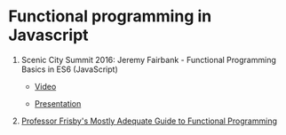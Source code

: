 # Functional programming in Javascript

1) Scenic City Summit 2016: Jeremy Fairbank - Functional Programming Basics in ES6 (JavaScript)
    
    - [Video](https://www.youtube.com/watch?v=HvMemAgOw6I)

    - [Presentation](https://speakerdeck.com/jfairbank/scenic-city-summit-functional-programming-basics-in-es6)

2) [Professor Frisby's Mostly Adequate Guide to Functional Programming](https://drboolean.gitbooks.io/mostly-adequate-guide/)
